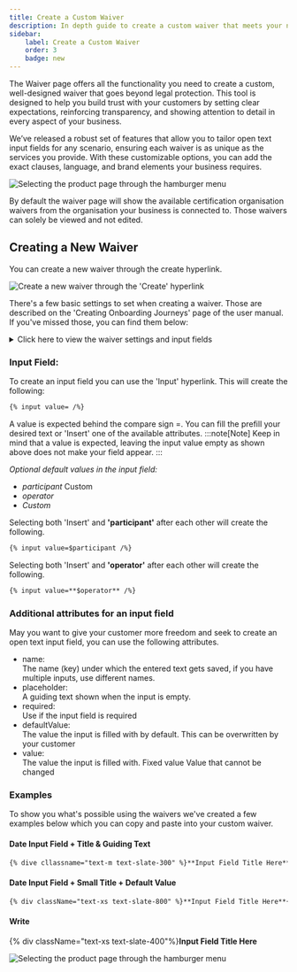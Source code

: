 ```yaml
---
title: Create a Custom Waiver 
description: In depth guide to create a custom waiver that meets your needs.
sidebar:
    label: Create a Custom Waiver
    order: 3
    badge: new
---
```


The Waiver page offers all the functionality you need to create a custom, well-designed waiver that goes beyond legal protection. This tool is designed to help you build trust with your customers by setting clear expectations, reinforcing transparency, and showing attention to detail in every aspect of your business.

We’ve released a robust set of features that allow you to tailor open text input fields for any scenario, ensuring each waiver is as unique as the services you provide. With these customizable options, you can add the exact clauses, language, and brand elements your business requires. 

<div class="w-full md:w-3/5 mx-auto">
  <img 
    src="/images/select_waivers_page.png" 
    alt="Selecting the product page through the hamburger menu"
  />
</div>

By default the waiver page will show the available certification organisation waivers from the organisation your business is connected to. Those waivers can solely be viewed and not edited. 

## Creating a New Waiver
You can create a new waiver through the create hyperlink. 

<div class="w-full md:w-3/5 mx-auto">
  <img 
    src="/images/create_a_new_waiver.png" 
    alt="Create a new waiver through the 'Create' hyperlink"
  />
</div>

There's a few basic settings to set when creating a waiver. Those are described on the 'Creating Onboarding Journeys' page of the user manual. If you've missed those, you can find them below:

<details>
  <summary>Click here to view the waiver settings and input fields</summary>

  **Identifier**  
  Umbrella name for this waiver. This is used for you to recognize the waiver, regardless the different names per language 'Display name' used.

  **Valid term**  
  The period a signed waiver remains valid or is open for signing to your customer. 
  :::note[Note]
  Leaving this field open only keeps this waiver valid for the current registration.
  :::

  **Signature required checkbox**  
  Determines if this waiver is shown as a separate signed waiver, or embedded into your registration form as a tick box.

  **Language**  
  The language used for the waiver you're creating.

  **Display name**  
  The dedicated name for the language you're entering. This is the name that your customers will see.

  **Text input field**  
  The actual waiver text can be entered here. Through the available cheatsheet, you can see what 'markdown' text formatting options can be made.
</details>

### Input Field:
To create an input field you can use the 'Input' hyperlink. This will create the following: 
```html
{% input value= /%} 
```
A value is expected behind the compare sign =. You can fill the prefill your desired text or 'Insert' one of the available attributes.
:::note[Note]
Keep in mind that a value is expected, leaving the input value empty as shown above does not make your field appear.
:::

*Optional default values in the input field:*
- *participant* Custom
- *operator*
- *Custom*

Selecting both 'Insert' and **'participant'** after each other will create the following.
```html
{% input value=$participant /%} 
```
Selecting both 'Insert' and **'operator'** after each other will create the following.
```html
{% input value=**$operator** /%}
```
### Additional attributes for an input field
May you want to give your customer more freedom and seek to create an open text input field, you can use the following attributes.

<ul>
<li>name: </br>
The name (key) under which the entered text gets saved, if you have multiple inputs, use different names. </li>
<li>placeholder: </br>
A guiding text shown when the input is empty. </li>
<li>required: </br>
Use if the input field is required</li>
<li>defaultValue: </br>
The value the input is filled with by default. This can be overwritten by your customer</li>
<li>value: </br>
The value the input is filled with. Fixed value Value that cannot be changed</li>
</ul>

### Examples
To show you what's possible using the waivers we've created a few examples below which you can copy and paste into your custom waiver.

#### Date Input Field + Title & Guiding Text
```html
{% dive cllassname="text-m text-slate-300" %}**Input Field Title Here**{% input name="First_day" placeholder="dd-mm-yyyy"/%} 
```
#### Date Input Field + Small Title + Default Value
```html
{% div className="text-xs text-slate-800" %}**Input Field Title Here**{% /div %} {% input name="start_date" placeholder="dd-mm-yyyy text-slate-300"/%} 
```
#### Write 
{% div className="text-xs text-slate-400"%}**Input Field Title Here** 

<div class="w-full md:w-3/5 mx-auto">
  <img 
    src="/images/input-field-example-1.png" 
    alt="Selecting the product page through the hamburger menu"
  />
</div>